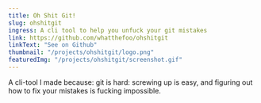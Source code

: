 ```yaml
---
title: Oh Shit Git!
slug: ohshitgit
ingress: A cli tool to help you unfuck your git mistakes
link: https://github.com/whatthefoo/ohshitgit
linkText: "See on Github"
thumbnail: "/projects/ohshitgit/logo.png"
featuredImg: "/projects/ohshitgit/screenshot.gif"
---
```


A cli-tool I made because: git is hard: screwing up is easy, and figuring out how to fix your mistakes is fucking impossible.
